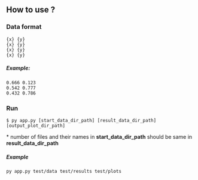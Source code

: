 ## How to use ?
### Data format
```
{x} {y}
{x} {y}
{x} {y}
{x} {y}
```
##### Example:
```
0.666 0.123
0.542 0.777
0.432 0.786
```
### Run
```
$ py app.py [start_data_dir_path] [result_data_dir_path] [output_plot_dir_path]
```
\* number of files and their names in **start_data_dir_path** should be same in **result_data_dir_path**

##### Example
```
py app.py test/data test/results test/plots
```